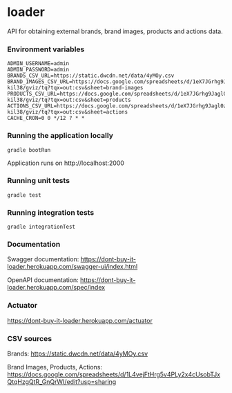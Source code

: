 # loader
API for obtaining external brands, brand images, products and actions data.

### Environment variables
```
ADMIN_USERNAME=admin
ADMIN_PASSWORD=admin
BRANDS_CSV_URL=https://static.dwcdn.net/data/4yMOy.csv
BRAND_IMAGES_CSV_URL=https://docs.google.com/spreadsheets/d/1eX7JGrhg9Jagl0zVj3_NkRfhZmpKDbDbq8z4e-kil38/gviz/tq?tqx=out:csv&sheet=brand-images
PRODUCTS_CSV_URL=https://docs.google.com/spreadsheets/d/1eX7JGrhg9Jagl0zVj3_NkRfhZmpKDbDbq8z4e-kil38/gviz/tq?tqx=out:csv&sheet=products
ACTIONS_CSV_URL=https://docs.google.com/spreadsheets/d/1eX7JGrhg9Jagl0zVj3_NkRfhZmpKDbDbq8z4e-kil38/gviz/tq?tqx=out:csv&sheet=actions
CACHE_CRON=0 0 */12 ? * *
```

### Running the application locally
```shell
gradle bootRun
```
Application runs on http://localhost:2000

### Running unit tests
```shell
gradle test
```

### Running integration tests
```shell
gradle integrationTest
```

### Documentation
Swagger documentation: https://dont-buy-it-loader.herokuapp.com/swagger-ui/index.html

OpenAPI documentation: https://dont-buy-it-loader.herokuapp.com/spec/index

### Actuator
https://dont-buy-it-loader.herokuapp.com/actuator

### CSV sources
Brands: https://static.dwcdn.net/data/4yMOy.csv

Brand Images, Products, Actions: https://docs.google.com/spreadsheets/d/1L4vejFtHrg5v4PLy2x4cUsobTJxQtqHzgQtR_GnQrWI/edit?usp=sharing
